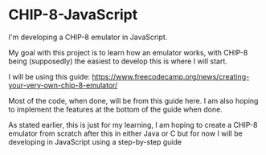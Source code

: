 # CHIP-8-JavaScript

I'm developing a CHIP-8 emulator in JavaScript.

My goal with this project is to learn how an emulator works, with CHIP-8 being (supposedly) the easiest to develop this is where I will start.

I will be using this guide: https://www.freecodecamp.org/news/creating-your-very-own-chip-8-emulator/

Most of the code, when done, will be from this guide here. I am also hoping to implement the features at the bottom of the guide when done.

As stated earlier, this is just for my learning, I am hoping to create a CHIP-8 emulator from scratch after this in either Java or C but for now I will be developing in JavaScript using a step-by-step guide
